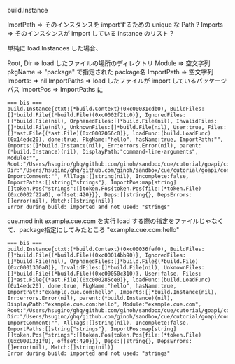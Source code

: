 build.Instance

ImortPath => そのインスタンスを importするための unique な Path ?
Imports => そのインスタンスが import している instance のリスト？

単純に  load.Instances した場合、

Root, Dir => load したファイルの場所のディレクトリ
Module => 空文字列
pkgName => "package" で指定された package名
ImportPath => 空文字列
Imports: => nil
ImportPaths => load したファイルが import しているパッケージパス
ImportPos => ImportPaths に

```
=== bis ===
build.Instance{ctxt:(*build.Context)(0xc00031cdb0), BuildFiles:[]*build.File{(*build.File)(0xc0002f21c0)}, IgnoredFiles:[]*build.File(nil), OrphanedFiles:[]*build.File(nil), InvalidFiles:[]*build.File(nil), UnknownFiles:[]*build.File(nil), User:true, Files:[]*ast.File{(*ast.File)(0xc0002066c0)}, loadFunc:(build.LoadFunc)(0x14edc20), done:true, PkgName:"hello", hasName:true, ImportPath:"", Imports:[]*build.Instance(nil), Err:errors.Error(nil), parent:(*build.Instance)(nil), DisplayPath:"command-line-arguments", Module:"", Root:"/Users/hsugino/ghq/github.com/ginoh/sandbox/cue/cutorial/goapi/context/load", Dir:"/Users/hsugino/ghq/github.com/ginoh/sandbox/cue/cutorial/goapi/context/load", ImportComment:"", AllTags:[]string(nil), Incomplete:false, ImportPaths:[]string{"strings"}, ImportPos:map[string][]token.Pos{"strings":[]token.Pos{token.Pos{file:(*token.File)(0xc0002f22a0), offset:420}}}, Deps:[]string{}, DepsErrors:[]error(nil), Match:[]string(nil)}
Error during build: imported and not used: "strings"
```

cue.mod init example.cue.com を実行
load する際の指定をファイルじゃなくて、package指定にしてみたところ "example.cue.com:hello"

```
=== bis ===
build.Instance{ctxt:(*build.Context)(0xc00036fef0), BuildFiles:[]*build.File{(*build.File)(0xc00014bb90)}, IgnoredFiles:[]*build.File(nil), OrphanedFiles:[]*build.File{(*build.File)(0xc0001330a0)}, InvalidFiles:[]*build.File(nil), UnknownFiles:[]*build.File{(*build.File)(0xc00050c310)}, User:false, Files:[]*ast.File{(*ast.File)(0xc000285ce0)}, loadFunc:(build.LoadFunc)(0x14edc20), done:true, PkgName:"hello", hasName:true, ImportPath:"example.cue.com:hello", Imports:[]*build.Instance(nil), Err:errors.Error(nil), parent:(*build.Instance)(nil), DisplayPath:"example.cue.com:hello", Module:"example.cue.com", Root:"/Users/hsugino/ghq/github.com/ginoh/sandbox/cue/cutorial/goapi/context/load", Dir:"/Users/hsugino/ghq/github.com/ginoh/sandbox/cue/cutorial/goapi/context/load", ImportComment:"", AllTags:[]string(nil), Incomplete:false, ImportPaths:[]string{"strings"}, ImportPos:map[string][]token.Pos{"strings":[]token.Pos{token.Pos{file:(*token.File)(0xc0001331f0), offset:420}}}, Deps:[]string{}, DepsErrors:[]error(nil), Match:[]string(nil)}
Error during build: imported and not used: "strings"
```
